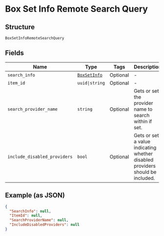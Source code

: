 
# Box Set Info Remote Search Query

## Structure

`BoxSetInfoRemoteSearchQuery`

## Fields

| Name | Type | Tags | Description |
|  --- | --- | --- | --- |
| `search_info` | [`BoxSetInfo`](../../doc/models/box-set-info.md) | Optional | - |
| `item_id` | `uuid\|string` | Optional | - |
| `search_provider_name` | `string` | Optional | Gets or sets the provider name to search within if set. |
| `include_disabled_providers` | `bool` | Optional | Gets or sets a value indicating whether disabled providers should be included. |

## Example (as JSON)

```json
{
  "SearchInfo": null,
  "ItemId": null,
  "SearchProviderName": null,
  "IncludeDisabledProviders": null
}
```

